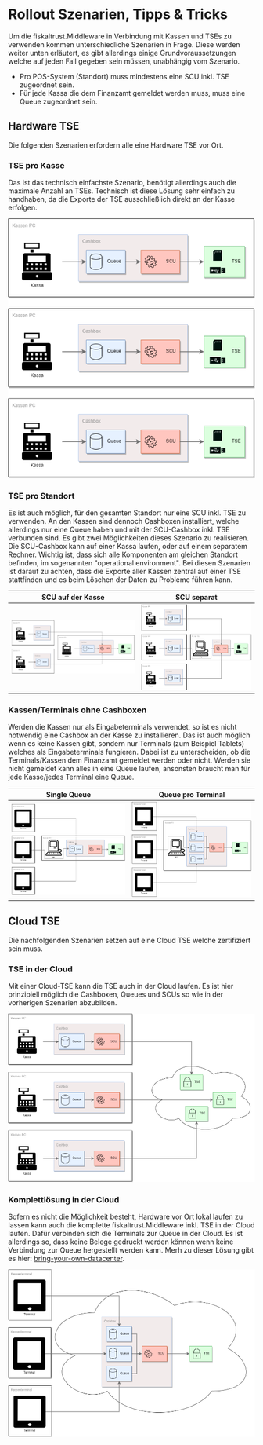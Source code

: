 # Rollout Szenarien, Tipps & Tricks
Um die fiskaltrust.Middleware in Verbindung mit Kassen und TSEs zu verwenden kommen unterschiedliche Szenarien in Frage. Diese werden weiter unten erläutert, es gibt allerdings einige Grundvoraussetzungen welche auf jeden Fall gegeben sein müssen, unabhängig vom Szenario.

- Pro POS-System (Standort) muss mindestens eine SCU inkl. TSE zugeordnet sein.
- Für jede Kassa die dem Finanzamt gemeldet werden muss, muss eine Queue zugeordnet sein.

## Hardware TSE

Die folgenden Szenarien erfordern alle eine Hardware TSE vor Ort.

### TSE pro Kasse
Das ist das technisch einfachste Szenario, benötigt allerdings auch die maximale Anzahl an TSEs. Technisch ist diese Lösung sehr einfach zu handhaben, da die Exporte der TSE ausschließlich direkt an der Kasse erfolgen.

![tse-per-cashregister](media/tse-per-cashregister.png)

### TSE pro Standort
Es ist auch möglich, für den gesamten Standort nur eine SCU inkl. TSE zu verwenden. An den Kassen sind dennoch Cashboxen installiert, welche allerdings nur eine Queue haben und mit der SCU-Cashbox inkl. TSE verbunden sind. Es gibt zwei Möglichkeiten dieses Szenario zu realisieren. Die SCU-Cashbox kann auf einer Kassa laufen, oder auf einem separatem Rechner. Wichtig ist, dass sich alle Komponenten am gleichen Standort befinden, im sogenannten "operational environment". Bei diesen Szenarien ist darauf zu achten, dass die Exporte aller Kassen zentral auf einer TSE stattfinden und es beim Löschen der Daten zu Probleme führen kann.

SCU auf der Kasse|SCU separat
:--:|:--:
![tse-on-cashregister](media/tse-on-cashregister.png)|![tse-separated](media/tse-separated.png)

### Kassen/Terminals ohne Cashboxen
Werden die Kassen nur als Eingabeterminals verwendet, so ist es nicht notwendig eine Cashbox an der Kasse zu installieren. Das ist auch möglich wenn es keine Kassen gibt, sondern nur Terminals (zum Beispiel Tablets) welches als Eingabeterminals fungieren. Dabei ist zu unterscheiden, ob die Terminals/Kassen dem Finanzamt gemeldet werden oder nicht. Werden sie nicht gemeldet kann alles in eine Queue laufen, ansonsten braucht man für jede Kasse/jedes Terminal eine Queue. 

Single Queue|Queue pro Terminal
:--:|:--:
![terminals-single-queue](media/terminals-single-queue.png)|![terminals-multi-queue](media/terminals-multi-queue.png)

## Cloud TSE

Die nachfolgenden Szenarien setzen auf eine Cloud TSE welche zertifiziert sein muss.

### TSE in der Cloud
Mit einer Cloud-TSE kann die TSE auch in der Cloud laufen. Es ist hier prinzipiell möglich die Cashboxen, Queues und SCUs so wie in der vorherigen Szenarien abzubilden.

![cloud-tse](media/cloud-tse.png)

### Komplettlösung in der Cloud
Sofern es nicht die Möglichkeit besteht, Hardware vor Ort lokal laufen zu lassen kann auch die komplette fiskaltrust.Middleware inkl. TSE in der Cloud laufen. Dafür verbinden sich die Terminals zur Queue in der Cloud. Es ist allerdings so, dass keine Belege gedruckt werden können wenn keine Verbindung zur Queue hergestellt werden kann. Merh zu dieser Lösung gibt es hier: [bring-your-own-datacenter](https://github.com/fiskaltrust/product-de-bring-your-own-datacenter).

![cloud-middleware](media/cloud-middleware.png)